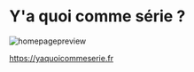 # Y'a quoi comme série ?

![homepagepreview](https://user-images.githubusercontent.com/1529169/108870449-68788480-75f8-11eb-9716-7093337d5aa5.png)

https://yaquoicommeserie.fr
